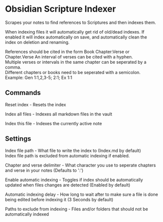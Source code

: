 # Obsidian Scripture Indexer

Scrapes your notes to find references to Scriptures and then indexes them.

When indexing files it will automatically get rid of old/dead indexes. If enabled it will index automatically on save, and automatically clean the index on deletion and renaming.

References should be cited in the form Book Chapter:Verse or Chapter.Verse
An interval of verses can be cited with a hyphen.<br>
Multiple verses or intervals in the same chapter can be seperated by a comma.<br>
Different chapters or books need to be seperated with a semicolon.<br>
Example: Gen 1:1,2,3-5; 2:1; Ex 1:1<br>

## Commands
Reset index - Resets the index

Index all files - Indexes all markdown files in the vault

Index this file - Indexes the currently active note

## Settings
Index file path - What file to write the index to  (Index.md by default)<br>
Index file path is excluded from automatic indexing if enabled.

Chapter and verse delimiter - What character you use to seperate chapters and verse in your notes (Defaults to ':')

Enable automatic indexing - Toggles if index should be automatically updated when files changes are detected (Enabled by default)

Automatic indexing delay - How long to wait after to make sure a file is done being edited before indexing it (3 Seconds by default)

Paths to exclude from indexing - Files and/or folders that should not be automatically indexed